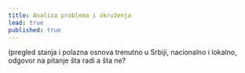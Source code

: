 ```yaml
---
title: Analiza problema i okruženja
lead: true
published: true
---
```


(pregled stanja i polazna osnova trenutno u Srbiji, nacionalno i lokalno, odgovor na pitanje šta radi a šta ne?
